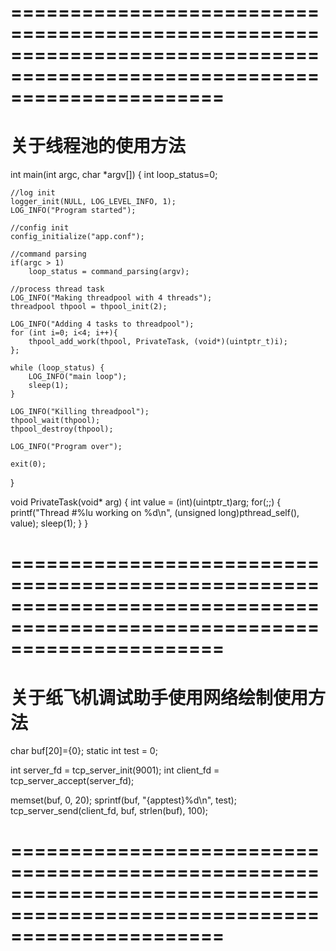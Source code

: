 # ==========================================================================================================================
# 关于线程池的使用方法
int main(int argc, char *argv[]) 
{
    int loop_status=0;
    
    //log init
    logger_init(NULL, LOG_LEVEL_INFO, 1);
    LOG_INFO("Program started");

    //config init
    config_initialize("app.conf");

    //command parsing
    if(argc > 1)
        loop_status = command_parsing(argv);

    //process thread task
    LOG_INFO("Making threadpool with 4 threads");
    threadpool thpool = thpool_init(2);

    LOG_INFO("Adding 4 tasks to threadpool");
	for (int i=0; i<4; i++){
		thpool_add_work(thpool, PrivateTask, (void*)(uintptr_t)i);
	};

    while (loop_status) {
        LOG_INFO("main loop");
        sleep(1);
    }

    LOG_INFO("Killing threadpool");
    thpool_wait(thpool);
	thpool_destroy(thpool);

    LOG_INFO("Program over");
    
    exit(0);
}

void PrivateTask(void* arg) {
    int value = (int)(uintptr_t)arg;
    for(;;) {
        printf("Thread #%lu working on %d\n", (unsigned long)pthread_self(), value);
        sleep(1);
    }
}
# ==========================================================================================================================
# 关于纸飞机调试助手使用网络绘制使用方法
char buf[20]={0};
static int test = 0;

int server_fd = tcp_server_init(9001);
int client_fd = tcp_server_accept(server_fd);

memset(buf, 0, 20);
sprintf(buf, "{apptest}%d\n", test);
tcp_server_send(client_fd, buf, strlen(buf), 100);
# ==========================================================================================================================